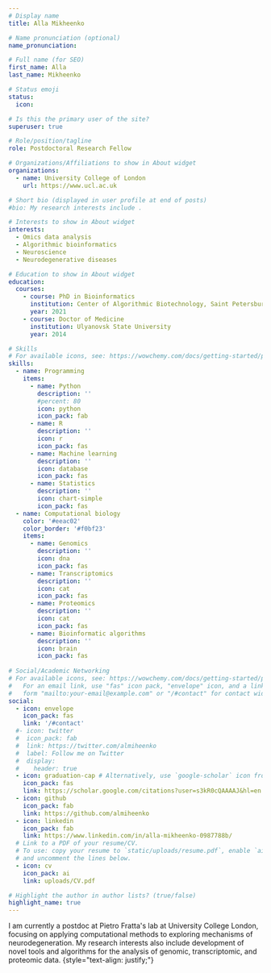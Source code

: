 ```yaml
---
# Display name
title: Alla Mikheenko

# Name pronunciation (optional)
name_pronunciation: 

# Full name (for SEO)
first_name: Alla
last_name: Mikheenko

# Status emoji
status:
  icon: 

# Is this the primary user of the site?
superuser: true

# Role/position/tagline
role: Postdoctoral Research Fellow

# Organizations/Affiliations to show in About widget
organizations:
  - name: University College of London
    url: https://www.ucl.ac.uk

# Short bio (displayed in user profile at end of posts)
#bio: My research interests include .

# Interests to show in About widget
interests:
  - Omics data analysis
  - Algorithmic bioinformatics
  - Neuroscience
  - Neurodegenerative diseases

# Education to show in About widget
education:
  courses:
    - course: PhD in Bioinformatics
      institution: Center of Algorithmic Biotechnology, Saint Petersburg State University
      year: 2021
    - course: Doctor of Medicine
      institution: Ulyanovsk State University
      year: 2014

# Skills
# For available icons, see: https://wowchemy.com/docs/getting-started/page-builder/#icons
skills:
  - name: Programming
    items:
      - name: Python
        description: ''
        #percent: 80
        icon: python
        icon_pack: fab
      - name: R
        description: ''
        icon: r
        icon_pack: fas
      - name: Machine learning
        description: ''
        icon: database
        icon_pack: fas
      - name: Statistics
        description: ''
        icon: chart-simple
        icon_pack: fas
  - name: Computational biology
    color: '#eeac02'
    color_border: '#f0bf23'
    items:
      - name: Genomics
        description: ''
        icon: dna
        icon_pack: fas
      - name: Transcriptomics
        description: ''
        icon: cat
        icon_pack: fas
      - name: Proteomics
        description: ''
        icon: cat
        icon_pack: fas
      - name: Bioinformatic algorithms
        description: ''
        icon: brain
        icon_pack: fas
      
# Social/Academic Networking
# For available icons, see: https://wowchemy.com/docs/getting-started/page-builder/#icons
#   For an email link, use "fas" icon pack, "envelope" icon, and a link in the
#   form "mailto:your-email@example.com" or "/#contact" for contact widget.
social:
  - icon: envelope
    icon_pack: fas
    link: '/#contact'
  #- icon: twitter
  #  icon_pack: fab
  #  link: https://twitter.com/almiheenko
  #  label: Follow me on Twitter
  #  display:
  #    header: true
  - icon: graduation-cap # Alternatively, use `google-scholar` icon from `ai` icon pack
    icon_pack: fas
    link: https://scholar.google.com/citations?user=s3kR0cQAAAAJ&hl=en
  - icon: github
    icon_pack: fab
    link: https://github.com/almiheenko
  - icon: linkedin
    icon_pack: fab
    link: https://www.linkedin.com/in/alla-mikheenko-0987788b/
  # Link to a PDF of your resume/CV.
  # To use: copy your resume to `static/uploads/resume.pdf`, enable `ai` icons in `params.yaml`,
  # and uncomment the lines below.
  - icon: cv
    icon_pack: ai
    link: uploads/CV.pdf

# Highlight the author in author lists? (true/false)
highlight_name: true
---
```


I am currently a postdoc at Pietro Fratta's lab at University College London, focusing on applying computational methods to exploring mechanisms of neurodegeneration. My research interests also include development of novel tools and algorithms for the analysis of genomic, transcriptomic, and proteomic data. 
{style="text-align: justify;"}
